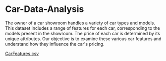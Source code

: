 # Car-Data-Analysis
The owner of a car showroom handles a variety of car types and models. This dataset includes a range of features for each car, corresponding to the models present in the showroom. The price of each car is determined by its unique attributes. Our objective is to examine these various car features and understand how they influence the car's pricing.

[CarFeatures.csv](https://github.com/user-attachments/files/15834846/CarFeatures.csv)
